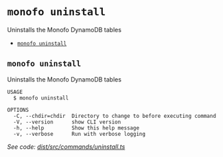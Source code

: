 `monofo uninstall`
==================

Uninstalls the Monofo DynamoDB tables

* [`monofo uninstall`](#monofo-uninstall)

## `monofo uninstall`

Uninstalls the Monofo DynamoDB tables

```
USAGE
  $ monofo uninstall

OPTIONS
  -C, --chdir=chdir  Directory to change to before executing command
  -V, --version      show CLI version
  -h, --help         Show this help message
  -v, --verbose      Run with verbose logging
```

_See code: [dist/src/commands/uninstall.ts](https://github.com/vital-software/monofo/blob/v3.5.3/dist/src/commands/uninstall.ts)_

